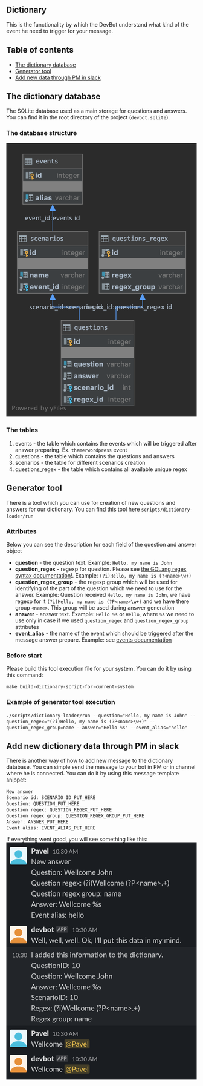## Dictionary
This is the functionality by which the DevBot understand what kind of the event he need to trigger for your message.

## Table of contents
- [The dictionary database](#the-dictionary-database)
- [Generator tool](#generator-tool)
- [Add new data through PM in slack](#add-new-data-through-pm-in-slack)

## The dictionary database
The SQLite database used as a main storage for questions and answers. You can find it in the root directory of the project (`devbot.sqlite`).

### The database structure
![The database structure](images/database-structure.png)

### The tables
1. events - the table which contains the events which will be triggered after answer preparing. Ex. `themerwordpress` event
2. questions - the table which contains the questions and answers
3. scenarios - the table for different scenarios creation
4. questions_regex - the table which contains all available unique regex

## Generator tool
There is a tool which you can use for creation of new questions and answers for our dictionary. You can find this tool here `scripts/dictionary-loader/run`

### Attributes
Below you can see the description for each field of the question and answer object
* **question** - the question text. Example: `Hello, my name is John`
* **question_regex** - regexp for question. Please see [the GOLang regex syntax documentation](https://golang.org/pkg/regexp/syntax/)!. Example: `(?i)Hello, my name is (?<name>\w+)`
* **question_regex_group** - the regexp group which will be used for identifying of the part of the question which we need to use for the answer. Example: Question received `Hello, my name is John`, we have regexp for it `(?i)Hello, my name is (?P<name>\w+)` and we have there group `<name>`. This group will be used during answer generation 
* **answer** - answer text. Example: `Hello %s` or `Hello`, where `%s` we need to use only in case if we used `question_regex` and `question_regex_group` attributes
* **event_alias** - the name of the event which should be triggered after the message answer prepare. Example: see [events documentation](events.md)

### Before start
Please build this tool execution file for your system. You can do it by using this command:
``` 
make build-dictionary-script-for-current-system
```

### Example of generator tool execution
``` 
./scripts/dictionary-loader/run --question="Hello, my name is John" --question_regex="(?i)Hello, my name is (?P<name>\w+)" --question_regex_group=name --answer="Hello %s" --event_alias="hello"
```


## Add new dictionary data through PM in slack
There is another way of how to add new message to the dictionary database. You can simple send the message to your bot in PM or in channel where he is connected.
You can do it by using this message template snippet:
```
New answer
Scenario id: SCENARIO_ID_PUT_HERE
Question: QUESTION_PUT_HERE
Question regex: QUESTION_REGEX_PUT_HERE
Question regex group: QUESTION_REGEX_GROUP_PUT_HERE
Answer: ANSWER_PUT_HERE
Event alias: EVENT_ALIAS_PUT_HERE
```
If everything went good, you will see something like this:
![add new question to the dictionary](images/dictionary-add-new-question.png)

